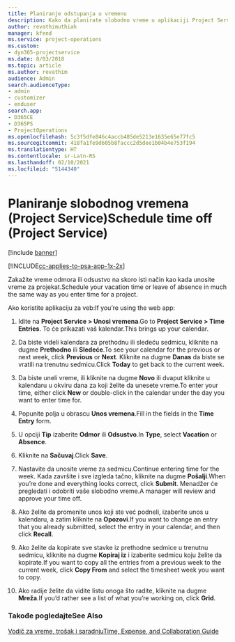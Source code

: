 ```yaml
---
title: Planiranje odstupanja u vremenu
description: Kako da planirate slobodno vreme u aplikaciji Project Service
author: revathimuthiah
manager: kfend
ms.service: project-operations
ms.custom:
- dyn365-projectservice
ms.date: 8/03/2018
ms.topic: article
ms.author: revathim
audience: Admin
search.audienceType:
- admin
- customizer
- enduser
search.app:
- D365CE
- D365PS
- ProjectOperations
ms.openlocfilehash: 5c3f5dfe846c4accb485de5213e1635e65e77fc5
ms.sourcegitcommit: 418fa1fe9d605b8faccc2d5dee1b04b4e753f194
ms.translationtype: HT
ms.contentlocale: sr-Latn-RS
ms.lasthandoff: 02/10/2021
ms.locfileid: "5144340"
---
```

# <a name="schedule-time-off-project-service"></a><span data-ttu-id="df5a8-103">Planiranje slobodnog vremena (Project Service)</span><span class="sxs-lookup"><span data-stu-id="df5a8-103">Schedule time off (Project Service)</span></span>

[!include [banner](../includes/psa-now-project-operations.md)]

[!INCLUDE[cc-applies-to-psa-app-1x-2x](../includes/cc-applies-to-psa-app-1x-2x.md)]

<span data-ttu-id="df5a8-104">Zakažite vreme odmora ili odsustvo na skoro isti način kao kada unosite vreme za projekat.</span><span class="sxs-lookup"><span data-stu-id="df5a8-104">Schedule your vacation time or leave of absence in much the same way as you enter time for a project.</span></span>  
  
 <span data-ttu-id="df5a8-105">Ako koristite aplikaciju za veb:</span><span class="sxs-lookup"><span data-stu-id="df5a8-105">If you’re using the web app:</span></span>  
  
1.  <span data-ttu-id="df5a8-106">Idite na **Project Service > Unosi vremena**.</span><span class="sxs-lookup"><span data-stu-id="df5a8-106">Go to **Project Service > Time Entries**.</span></span> <span data-ttu-id="df5a8-107">To će prikazati vaš kalendar.</span><span class="sxs-lookup"><span data-stu-id="df5a8-107">This brings up your calendar.</span></span>  
  
2.  <span data-ttu-id="df5a8-108">Da biste videli kalendara za prethodnu ili sledeću sedmicu, kliknite na dugme **Prethodno** ili **Sledeće**.</span><span class="sxs-lookup"><span data-stu-id="df5a8-108">To see your calendar for the previous or next week, click **Previous** or **Next**.</span></span> <span data-ttu-id="df5a8-109">Kliknite na dugme **Danas** da biste se vratili na trenutnu sedmicu.</span><span class="sxs-lookup"><span data-stu-id="df5a8-109">Click **Today** to get back to the current week.</span></span>  
  
3.  <span data-ttu-id="df5a8-110">Da biste uneli vreme, ili kliknite na dugme **Novo** ili dvaput kliknite u kalendaru u okviru dana za koji želite da unesete vreme.</span><span class="sxs-lookup"><span data-stu-id="df5a8-110">To enter your time, either click **New** or double-click in the calendar under the day you want to enter time for.</span></span>  
  
4.  <span data-ttu-id="df5a8-111">Popunite polja u obrascu **Unos vremena**.</span><span class="sxs-lookup"><span data-stu-id="df5a8-111">Fill in the fields in the **Time Entry** form.</span></span>  
  
5.  <span data-ttu-id="df5a8-112">U opciji **Tip** izaberite **Odmor** ili **Odsustvo**.</span><span class="sxs-lookup"><span data-stu-id="df5a8-112">In **Type**, select **Vacation** or **Absence**.</span></span>  
  
6.  <span data-ttu-id="df5a8-113">Kliknite na **Sačuvaj**.</span><span class="sxs-lookup"><span data-stu-id="df5a8-113">Click **Save**.</span></span>  
  
7.  <span data-ttu-id="df5a8-114">Nastavite da unosite vreme za sedmicu.</span><span class="sxs-lookup"><span data-stu-id="df5a8-114">Continue entering time for the week.</span></span> <span data-ttu-id="df5a8-115">Kada završite i sve izgleda tačno, kliknite na dugme **Pošalji**.</span><span class="sxs-lookup"><span data-stu-id="df5a8-115">When you’re done and everything looks correct, click **Submit**.</span></span> <span data-ttu-id="df5a8-116">Menadžer će pregledati i odobriti vaše slobodno vreme.</span><span class="sxs-lookup"><span data-stu-id="df5a8-116">A manager will review and approve your time off.</span></span>  
  
8.  <span data-ttu-id="df5a8-117">Ako želite da promenite unos koji ste već podneli, izaberite unos u kalendaru, a zatim kliknite na **Opozovi**.</span><span class="sxs-lookup"><span data-stu-id="df5a8-117">If you want to change an entry that you already submitted, select the entry in your calendar, and then click **Recall**.</span></span>  
  
9. <span data-ttu-id="df5a8-118">Ako želite da kopirate sve stavke iz prethodne sedmice u trenutnu sedmicu, kliknite na dugme **Kopiraj iz** i izaberite sedmicu koju želite da kopirate.</span><span class="sxs-lookup"><span data-stu-id="df5a8-118">If you want to copy all the entries from a previous week to the current week, click **Copy From** and select the timesheet week you want to copy.</span></span>  
  
10. <span data-ttu-id="df5a8-119">Ako radije želite da vidite listu onoga što radite, kliknite na dugme **Mreža**.</span><span class="sxs-lookup"><span data-stu-id="df5a8-119">If you’d rather see a list of what you’re working on, click **Grid**.</span></span>  
  
### <a name="see-also"></a><span data-ttu-id="df5a8-120">Takođe pogledajte</span><span class="sxs-lookup"><span data-stu-id="df5a8-120">See Also</span></span>  
 [<span data-ttu-id="df5a8-121">Vodič za vreme, trošak i saradnju</span><span class="sxs-lookup"><span data-stu-id="df5a8-121">Time, Expense, and Collaboration Guide</span></span>](../psa/time-expense-collaboration-guide.md)
